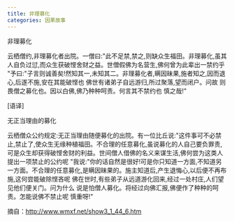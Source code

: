 ```yaml
---
title: 非理募化
categories: 因果故事
---
```


	   
非理募化

云栖僧约,非理募化者出院。一僧曰:"此不足禁,禁之,则缺众生福田。非理募化,虽其人自负过愆,而众生获破悭舍财之益。世僧假佛为名营生,佛何曾为此辈出一禁约乎 "予曰:"子言则诚善矣!然知其一,未知其二。非理募化者,瞒因昧果,施者知之,因而退心,后遂不施,安在其能破悭也 佛世有诸弟子自远游归,所过聚落,望而闭户。问故 则畏僧之募化也。因以白佛,佛乃种种呵责。何言其不禁约也 慎之哉!"

[语译]

无正当理由的募化

云栖僧众公约规定:无正当理由随便募化的出院。有一位比丘说:"这件事可不必禁止,禁止了,使众生无缘种植福田。不合理的任意募化,虽说募化的人自己要负罪责,可是众生却获得破悭舍财的利益。世间僧人借佛的名义来谋生活,佛何尝为这类人提出一项禁止的公约呢 "我说:"你的话自然是很好!可是你只知道一方面,不知道另一方面。不合理的任意募化,是瞒因昧果的。施主知道后,产生退悔心,以后便不再布施,这何尝能破除悭吝呢 佛在世时,有些弟子从远道游化回来,经过一处村庄,人们望见他们便关门。问为什么 说是怕僧人募化。将经过向佛汇报,佛便作了种种的呵责。怎能说佛不禁止呢 慎重呀!"

摘自：http://www.wmxf.net/show3_1_44_6.htm
